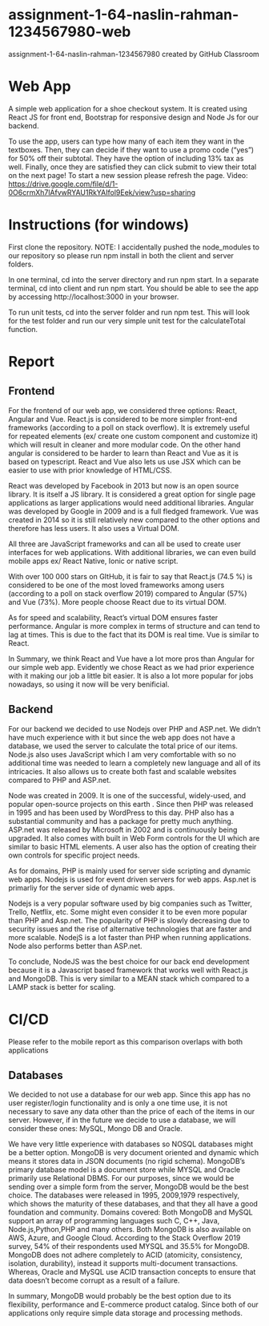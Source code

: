 # assignment-1-64-naslin-rahman-1234567980-web
assignment-1-64-naslin-rahman-1234567980 created by GitHub Classroom

# Web App
A simple web application for a shoe checkout system. It is created using React JS for front end, Bootstrap for responsive design and Node Js for our backend. 

To use the app, users can type how many of each item they want in the textboxes. Then, they can decide if they want to use a promo code (“yes”) for 50% off their subtotal. They have the option of including 13% tax as well. Finally, once they are satisfied they can click submit to view their total on the next page! To start a new session please refresh the page.
Video: https://drive.google.com/file/d/1-0O6crmXh7lAfvwRYAU1RkYAIfol9Eek/view?usp=sharing
# Instructions (for windows)
First clone the repository. NOTE: I accidentally pushed the node_modules to our repository so please run npm install in both the client and server folders.

In one terminal, cd into the server directory and run npm start. In a separate terminal, cd into client and run npm start. You should be able to see the app by accessing http://localhost:3000 in your browser.

To run unit tests, cd into the server folder and run npm test. This will look for the test folder and run our very simple unit test for the calculateTotal function.

# Report
## Frontend
For the frontend of our web app, we considered three options: React, Angular and Vue. React.js is considered to be more simpler front-end frameworks (according to a poll on stack overflow). It is extremely useful for repeated elements (ex/ create one custom component and customize it) which will result in cleaner and more modular code. On the other hand angular is considered to be harder to learn than React and Vue as it is based on typescript. React and Vue also lets us use JSX which can be easier to use with prior knowledge of HTML/CSS.

React was developed by Facebook in 2013 but now is an open source library. It is itself a JS library. It is considered a great option for single page applications as larger applications would need additional libraries. Angular was developed by Google in 2009 and is a full fledged framework. Vue was created in 2014 so it is still relatively new compared to the other options and therefore has less users. It also uses a Virtual DOM.

All three are JavaScript frameworks and can all be used to create user interfaces for web applications. With additional libraries, we can even build mobile apps ex/ React Native, Ionic or native script.

With over 100 000 stars on GItHub, it is fair to say that React.js (74.5 %) is considered to be one of the most loved frameworks among users (according to a poll on stack overflow  2019) compared to Angular (57%) and Vue (73%). More people choose React due to its virtual DOM.

As for speed and scalability, React’s virtual DOM ensures faster performance. Angular is more complex in terms of structure and can tend to lag at times. This is due to the fact that its DOM is real time. Vue is similar to React.

In Summary, we think React and Vue have a lot more pros than Angular for our simple web app. Evidently we chose React as we had prior experience with it making our job a little bit easier. It is also a lot more popular for jobs nowadays, so using it now will be very benificial.

## Backend
For our backend we decided to use Nodejs over PHP and ASP.net. We didn’t have much experience with it but since the web app does not have a database, we used the server to calculate the total price of our items. Node.js also uses JavaScript which I am very comfortable with so no additional time was needed to learn a completely new language and all of its intricacies. It also allows us to create both fast and scalable websites compared to PHP and ASP.net.

Node was created in 2009. It is one of the successful, widely-used, and popular open-source projects on this earth . Since then PHP was released in 1995 and has been used by WordPress to this day. PHP also has a substantial community and has a package for pretty much anything. ASP.net was released by Microsoft in 2002 and is continuously being upgraded. It also comes with built in Web Form controls for the UI which are similar to basic HTML elements. A user also has the option of creating their own controls for specific project needs.

As for domains, PHP is mainly used for server side scripting and dynamic web apps. Nodejs is used for event driven servers for web apps. Asp.net is primarliy for the server side of dynamic web apps.

Nodejs is a very popular software used by big companies such as Twitter, Trello, Netflix, etc. Some might even consider it to be even more popular than PHP and Asp.net. The popularity of PHP is slowly decreasing due to security issues and the rise of alternative technologies that are faster and more scalable.
NodejS is a lot faster than PHP when running applications. Node also performs better than ASP.net. 

To conclude, NodeJS was the best choice for our back end development because it is a Javascript based framework that works well with React.js and MongoDB. This is very similar to a MEAN stack which compared to a LAMP stack is better for scaling.

# CI/CD
Please refer to the mobile report as this comparison overlaps with both applications
## Databases
We decided to not use a database for our web app. Since this app has no user register/login functionality and is only a one time use, it is not necessary to save any data other than the price of each of the items in our server.
However, if in the future we decide to use a database, we will consider these ones: MySQL, Mongo DB and Oracle.

We have very little experience with databases so NOSQL databases might be a better option. MongoDB is very document oriented and dynamic which means it stores data in JSON documents (no rigid schema).  MongoDB’s primary database model is a document store while MYSQL and Oracle primarily use Relational DBMS. For our purposes, since we would be sending over a simple form from the server, MongoDB would be the best choice.
The databases were released in 1995, 2009,1979 respectively, which shows the maturity of these databases, and that they all have a good foundation and community.
Domains covered: Both MongoDB and MySQL support an array of programming languages such C, C++, Java, Node.js,Python,PHP and many others. Both MongoDB is also available on AWS, Azure, and Google Cloud.
According to the Stack Overflow 2019 survey, 54% of their respondents used MYSQL and 35.5% for MongoDB.
MongoDB does not adhere completely to ACID (atomicity, consistency, isolation, durability), instead it supports multi-document transactions. Whereas, Oracle and MySQL use ACID transaction concepts to ensure that data doesn’t become corrupt as a result of a failure.

In summary, MongoDB would probably be the best option due to its flexibility, performance and E-commerce product catalog. Since both of our applications only require simple data storage and processing methods.



